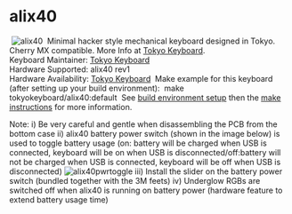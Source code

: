 # alix40
​
![alix40](https://i2.wp.com/tokyokeyboard.com/wp-content/uploads/2020/08/hello-alix.png)
​
Minimal hacker style mechanical keyboard designed in Tokyo. Cherry MX compatible. More Info at [Tokyo Keyboard](http://tokyokeyboard.com).  
​
Keyboard Maintainer: [Tokyo Keyboard](http://tokyokeyboard.com)  
Hardware Supported: alix40 rev1  
Hardware Availability: [Tokyo Keyboard](http://tokyokeyboard.com)
​
Make example for this keyboard (after setting up your build environment):
​
    make tokyokeyboard/alix40:default
​
See [build environment setup](https://docs.qmk.fm/#/getting_started_build_tools) then the [make instructions](https://docs.qmk.fm/#/getting_started_make_guide) for more information.

Note:
i) Be very careful and gentle when disassembling the PCB from the bottom case
ii) alix40 battery power switch (shown in the image below) is used to toggle battery usage (on: battery will be charged when USB is connected, keyboard will be on when USB is disconnected/off:battery will not be charged when USB is connected, keyboard will be off when USB is disconnected)
![alix40pwrtoggle](https://i.imgur.com/YPX6R2T.jpg)
iii) Install the slider on the battery power switch (bundled together with the 3M feets)
iv) Underglow RGBs are switched off when alix40 is running on battery power (hardware feature to extend battery usage time)

